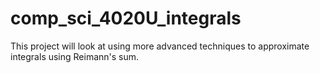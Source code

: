 # comp_sci_4020U_integrals

This project will look at using more advanced techniques to approximate integrals using Reimann's sum.
